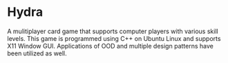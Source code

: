 # Hydra
A mulitiplayer card game that supports computer players with various skill levels. 
This game is programmed using C++ on Ubuntu Linux and supports X11 Window GUI. Applications of OOD and multiple design patterns have been utilized as well.
